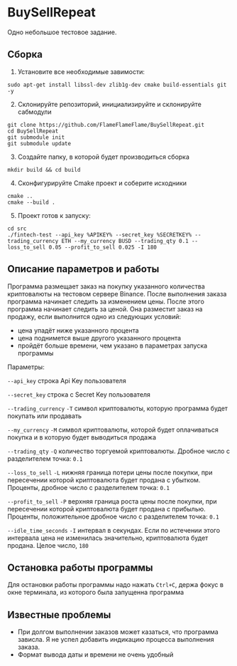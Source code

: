 # BuySellRepeat

Одно небольшое тестовое задание.

## Сборка

1. Установите все необходимые завимости:

` sudo apt-get install libssl-dev zlib1g-dev cmake build-essentials git -y `

2. Склонируйте репозиторий, инициализируйте и склонируйте сабмодули
```
git clone https://github.com/FlameFlameFlame/BuySellRepeat.git 
cd BuySellRepeat
git submodule init 
git submodule update 
```
3. Создайте папку, в которой будет производиться сборка
```
mkdir build && cd build
```
4. Сконфигурируйте Cmake проект и соберите исходники
```
cmake ..
cmake --build .
```
5. Проект готов к запуску:
```
cd src
./fintech-test --api_key %APIKEY% --secret_key %SECRETKEY% --trading_currency ETH --my_currency BUSD --trading_qty 0.1 --loss_to_sell 0.05 --profit_to_sell 0.025 -I 180
```

## Описание параметров и работы

Программа размещает заказ на покупку указанного количества криптовалюты на тестовом сервере Binance. После выполнения заказа программа начинает следить за
изменением цены. После этого программа начинает следить за ценой. Она разместит заказ на продажу, если выполнится одно из следующих условий:
* цена упадёт ниже указанного процента
* цена поднимется выше другого указанного процента
* пройдёт больше времени, чем указано в параметрах запуска программы

Параметры:

`--api_key` строка Api Key пользователя

`--secret_key` строка с Secret Key пользователя

`--trading_currency` `-T` символ криптовалюты, которую программа будет покупать или продавать

`--my_currency` `-M` символ криптовалюты, которой будет оплачиваться покупка и в которую будет выводиться продажа

`--trading_qty` `-Q` количество торгуемой криптовалюты. Дробное число с разделителем точка: `0.1`

`--loss_to_sell` `-L` нижняя граница потери цены после покупки, при пересечении которой криптовалюта будет продана с убытком. Проценты, дробное число с разделителем точка: `0.1`

`--profit_to_sell` `-P` верхняя граница роста цены после покупки, при пересечении которой криптовалюта будет продана с прибылью. Проценты, положительное дробное число с разделителем точка: `0.1`

`--idle_time_seconds` `-I` интервал в секундах. Если по истечении этого интервала цена не изменилась значительно, криптовалюта будет продана. Целое число, `180`

## Остановка работы программы

Для остановки работы программы надо нажать `Ctrl+C`, держа фокус в окне терминала, из которого была запущенна программа

## Известные проблемы

* При долгом выполнении заказов может казаться, что программа зависла. Я не успел добавить индикацию процесса выполнения заказа.
* Формат вывода даты и времени не очень удобный

